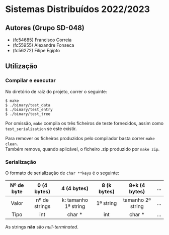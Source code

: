# Sistemas Distribuídos 2022/2023

## Autores (Grupo SD-048)

- (fc54685) Francisco Correia
- (fc55955) Alexandre Fonseca
- (fc56272) Filipe Egipto

## Utilização

### Compilar e executar

No diretório de raíz do projeto, correr o seguinte:
```
$ make
$ ./binary/test_data
$ ./binary/test_entry
$ ./binary/test_tree
```
Por omissão, `make` compila os três ficheiros de teste fornecidos, assim como
`test_serialization` se este existir.

Para remover os ficheiros produzidos pelo compilador basta correr `make clean`.  
Também remove, quando aplicável, o ficheiro .zip produzido por `make zip`.

### Serialização

O formato de serialização de `char **keys` é o seguinte:

| Nº de byte |  0 (4 bytes)  |     4 (4 bytes)      | 8 (k bytes) |   8+k (4 bytes)   | ... |
| :--------: | :-----------: | :------------------: | :---------: | :---------------: | --- |
|   Valor    | nº de strings | k: tamanho 1ª string |  1ª string  | tamanho 2ª string | ... |
|    Tipo    |      int      |        char *        |     int     |      char *       | ... |

As strings **não** são *null-terminated*.